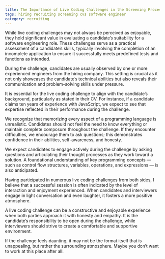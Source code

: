 ```yaml
---
title: The Importance of Live Coding Challenges in the Screening Process
tags: hiring recruiting screening cvs software engineer
category: recruiting
---
```


<p class="my-4">
While live coding challenges may not always be perceived as enjoyable, they hold significant value in evaluating a candidate’s suitability for a software engineering role. These challenges serve as a practical assessment of a candidate’s skills, typically involving the completion of an incomplete application to ensure it successfully meets predefined tests and functions as intended.


<p class="my-4">
During the challenge, candidates are usually observed by one or more experienced engineers from the hiring company. This setting is crucial as it not only showcases the candidate’s technical abilities but also reveals their communication and problem-solving skills under pressure.
</p>

<p class="my-4">
It is essential for the live coding challenge to align with the candidate’s background, particularly as stated in their CV. For instance, if a candidate claims ten years of experience with JavaScript, we expect to see that expertise reflected in their performance during the challenge.
</p>

<p class="my-4">
We recognize that memorizing every aspect of a programming language is unrealistic. Candidates should not feel the need to know everything or maintain complete composure throughout the challenge. If they encounter difficulties, we encourage them to ask questions; this demonstrates confidence in their abilities, self-awareness, and honesty.
</p>

<p class="my-4">
We expect candidates to engage actively during the challenge by asking questions and articulating their thought processes as they work toward a solution. A foundational understanding of key programming concepts — such as control flow structures, variables, operations, and expressions — is also anticipated.
</p>

<p class="my-4">
Having participated in numerous live coding challenges from both sides, I believe that a successful session is often indicated by the level of interaction and enjoyment experienced. When candidates and interviewers engage in light conversation and even laughter, it fosters a more positive atmosphere.
</p>

<p class="my-4">
A live coding challenge can be a constructive and enjoyable experience when both parties approach it with honesty and empathy. It is the candidate’s responsibility to be open during the challenge, while interviewers should strive to create a comfortable and supportive environment.
</p>

<p class="my-4">
If the challenge feels daunting, it may not be the format itself that is unappealing, but rather the surrounding atmosphere. Maybe you don’t want to work at this place after all.
</p>